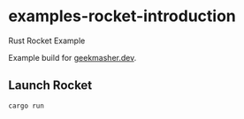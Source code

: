 # examples-rocket-introduction

Rust Rocket Example

Example build for [geekmasher.dev](https://geekmasher.dev/dev/rust/introduction-rust-rocket/).

## Launch Rocket

```bash
cargo run
```

